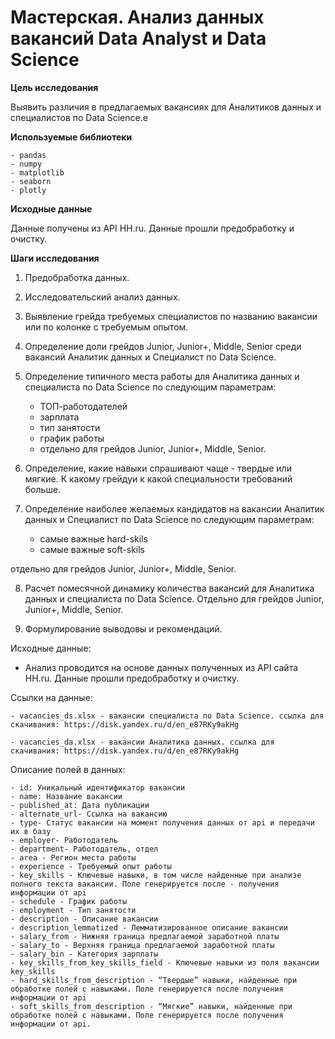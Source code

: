 # **Мастерская. Анализ данных вакансий Data Analyst и Data Science**
**Цель исследования**

Выявить различия в предлагаемых вакансиях для Аналитиков данных и специалистов по Data Science.e

**Используемые библиотеки**

    - pandas
    - numpy
    - matplotlib
    - seaborn
    - plotly

**Исходные данные**

Данные получены из API HH.ru. Данные прошли предобработку и очистку.

**Шаги исследования**

1. Предобработка данных.

2. Исследовательский анализ данных.

3. Выявление грейда требуемых специалистов по названию вакансии или по колонке с требуемым опытом.
4. Определение доли грейдов Junior, Junior+, Middle, Senior среди вакансий Аналитик данных и Специалист по Data Science.
5. Определение типичного места работы для Аналитика данных и специалиста по Data Science по следующим параметрам:

    - ТОП-работодателей
    - зарплата
    - тип занятости
    - график работы
    - отдельно для грейдов Junior, Junior+, Middle, Senior.

6. Определение, какие навыки спрашивают чаще - твердые или мягкие. К какому грейдуи к какой специальности требований больше.

7. Определение наиболее желаемых кандидатов на вакансии Аналитик данных и Специалист по Data Science по следующим параметрам:

    - самые важные hard-skils
    - самые важные soft-skils
      
отдельно для грейдов Junior, Junior+, Middle, Senior.

8. Расчет помесячной динамику количества вакансий для Аналитика данных и специалиста по Data Science. 
Отдельно для грейдов Junior, Junior+, Middle, Senior.

9. Формулирование выводовы и рекомендаций.

Исходные данные:
  - Анализ проводится на основе данных полученных из API сайта HH.ru. Данные прошли предобработку и очистку.

Ссылки на данные:

    - vacancies_ds.xlsx - вакансии специалиста по Data Science. ссылка для скачивания: https://disk.yandex.ru/d/en_e87RKy9akHg
    
    - vacancies_da.xlsx - вакансии Аналитика данных. ссылка для скачивания: https://disk.yandex.ru/d/en_e87RKy9akHg

Описание полей в данных:

    - id: Уникальный идентификатор вакансии
    - name: Название вакансии
    - published_at: Дата публикации
    - alternate_url- Ссылка на вакансию
    - type- Статус вакансии на момент получения данных от api и передачи их в базу
    - employer- Работодатель
    - department- Работодатель, отдел
    - area - Регион места работы
    - experience - Требуемый опыт работы
    - key_skills - Ключевые навыки, в том числе найденные при анализе полного текста вакансии. Поле генерируется после - получения информации от api
    - schedule - График работы
    - employment - Тип занятости
    - description - Описание вакансии
    - description_lemmatized - Лемматизированное описание вакансии
    - salary_from - Нижняя граница предлагаемой заработной платы
    - salary_to - Верхняя граница предлагаемой заработной платы
    - salary_bin - Категория зарплаты
    - key_skills_from_key_skills_field - Ключевые навыки из поля вакансии key_skills
    - hard_skills_from_description - “Твердые” навыки, найденные при обработке полей с навыками. Поле генерируется после получения информации от api
    - soft_skills_from_description - “Мягкие” навыки, найденные при обработке полей с навыками. Поле генерируется после получения информации от api.
